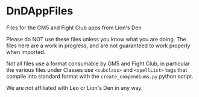 # DnDAppFiles

Files for the GM5 and Fight Club apps from Lion's Den

Please do NOT use these files unless you know what you are doing. The files here are a work in progress, and are not guaranteed to work properly when imported.

Not all files use a format consumable by GM5 and Fight Club, in particular the various files under Classes use `<subclass>` and `<spellList>` tags that compile into standard format with the `create_compendiums.py` python script.

We are not affiliated with Leo or Lion's Den in any way.
